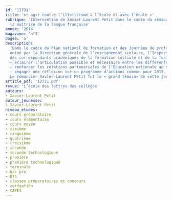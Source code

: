 ```yaml
---
id: '12731'
title: 'et agir contre l’illettrisme à l’école et avec l’école »'
rubrique: 'Intervention de Xavier-Laurent Petit dans le cadre du séminaire « Favoriser
  la maîtrise de la langue française'
annee: '2014'
magazine: 'n°3'
pages: '5'
description: 
  'Dans le cadre du Plan national de formation et des Journées de professionnalisation du ministère de l’Éducation nationale, un séminaire a été organisé à Paris, le 26 septembre 2014, sur le thème : Favoriser la maîtrise de la langue française et agir contre l’illettrisme à l’école et avec l’école.
  Animé par la Direction générale de l’enseignement scolaire, l’Inspection générale de l’Éducation nationale et l’Agence nationale de lutte contre l’illettrisme, il a réuni des chercheurs,
  des correspondants académiques de la formation initiale et de la formation continue, ainsi que des représentants d’associations engagées dans la prévention et la lutte contre l’illettrisme. Cette rencontre visait un triple objectif :
  – éclairer l’articulation possible et nécessaire entre les différents acteurs de l’Éducation nationale et faire mieux connaître les outils élaborés dans les académies ;
  – renforcer les relations partenariales de l’Éducation nationale au sein des territoires pour mieux prévenir l’illettrisme ;
  – engager une réflexion sur un programme d’actions commun pour 2015.
  Le romancier Xavier-Laurent Petit fut le « grand témoin» de cette journée...'
article_pdf: '12731.pdf'
revue: 'L’école des lettres des collèges'
auteurs:
- Xavier-Laurent Petit
auteur_jeunesse:
- Xavier-Laurent Petit
niveau_etudes:
- cours préparatoire
- cours élémentaire
- cours moyen
- sixième
- cinquième
- quatrième
- troisième
- seconde
- seconde technologique
- première
- première technologique
- terminale
- bac pro
- BTS
- classes préparatoires et concours
- agrégation
- CAPES
---
```


